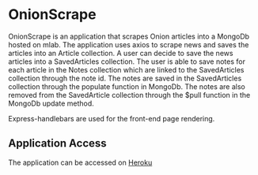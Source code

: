 # OnionScrape

OnionScrape is an application that scrapes Onion articles into a MongoDb hosted on mlab. The application uses axios to scrape news and saves the articles into an Article collection. A user can decide to save the news articles into a SavedArticles collection. The user is able to save notes for each article in the Notes collection which are linked to the SavedArticles collection through the note id. The notes are saved in the SavedArticles collection through the populate function in MongoDb. The notes are also removed from the SavedArticle collection through the $pull function in the MongoDb update method.


Express-handlebars are used for the front-end page rendering.


## Application Access

The application can be accessed on [Heroku](https://onion-scraper-.herokuapp.com/)
